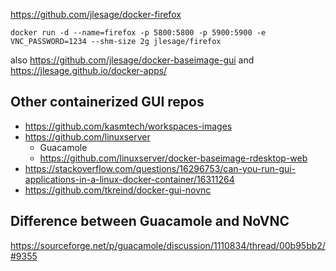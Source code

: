 https://github.com/jlesage/docker-firefox

    docker run -d --name=firefox -p 5800:5800 -p 5900:5900 -e VNC_PASSWORD=1234 --shm-size 2g jlesage/firefox

also https://github.com/jlesage/docker-baseimage-gui and
https://jlesage.github.io/docker-apps/

## Other containerized GUI repos

- https://github.com/kasmtech/workspaces-images
- https://github.com/linuxserver
  - Guacamole
  - https://github.com/linuxserver/docker-baseimage-rdesktop-web
- https://stackoverflow.com/questions/16296753/can-you-run-gui-applications-in-a-linux-docker-container/16311264
- https://github.com/tkreind/docker-gui-novnc

## Difference between Guacamole and NoVNC

https://sourceforge.net/p/guacamole/discussion/1110834/thread/00b95bb2/#9355
